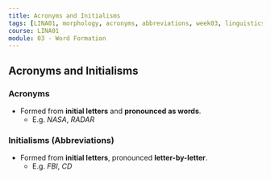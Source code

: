 ```yaml
---
title: Acronyms and Initialisms
tags: [LINA01, morphology, acronyms, abbreviations, week03, linguistics]
course: LINA01
module: 03 - Word Formation
---
```


## Acronyms and Initialisms

### Acronyms

- Formed from **initial letters** and **pronounced as words**.
  - E.g. *NASA*, *RADAR*

### Initialisms (Abbreviations)

- Formed from **initial letters**, pronounced **letter-by-letter**.
  - E.g. *FBI*, *CD*
